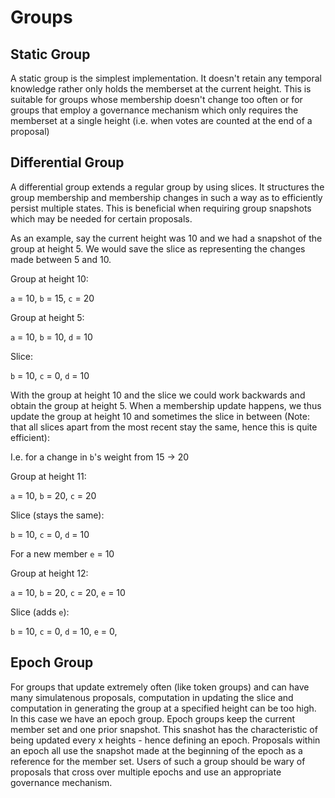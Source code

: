 # Groups

## Static Group

A static group is the simplest implementation. It doesn't retain any temporal
knowledge rather only holds the memberset at the current height. This is
suitable for groups whose membership doesn't change too often or for groups that
employ a governance mechanism which only requires the memberset at a single
height (i.e. when votes are counted at the end of a proposal)

## Differential Group

A differential group extends a regular group by using slices. It structures 
the group membership and membership changes in such a way as to efficiently 
persist multiple states. This is beneficial when requiring group snapshots 
which may be needed for certain proposals.

As an example, say the current height was 10 and we had a snapshot of the group
at height 5. We would save the slice as representing the changes made between 5
and 10.

Group at height 10:

`a` = 10, `b` = 15, `c` = 20

Group at height 5:

`a` = 10, `b` = 10, `d` = 10

Slice:

`b` = 10, `c` = 0, `d` = 10

With the group at height 10 and the slice we could work backwards and obtain the
group at height 5. When a membership update happens, we thus update the group at
height 10 and sometimes the slice in between (Note: that all slices apart from the
most recent stay the same, hence this is quite efficient):

I.e. for a change in `b`'s weight from 15 -> 20

Group at height 11:

`a` = 10, `b` = 20, `c` = 20

Slice (stays the same):

`b` = 10, `c` = 0, `d` = 10

For a new member `e` = 10

Group at height 12:

`a` = 10, `b` = 20, `c` = 20, `e` = 10

Slice (adds `e`):

`b` = 10, `c` = 0, `d` = 10, `e` = 0, 


## Epoch Group

For groups that update extremely often (like token groups) and can have many
simulatenous proposals, computation in updating the slice and computation in
generating the group at a specified height can be too high. In this case we have
an epoch group. Epoch groups keep the current member set and one prior snapshot.
This snashot has the characteristic of being updated every x heights - hence
defining an epoch. Proposals within an epoch all use the snapshot made at the
beginning of the epoch as a reference for the member set. Users of such a group
should be wary of proposals that cross over multiple epochs and use an
appropriate governance mechanism.
